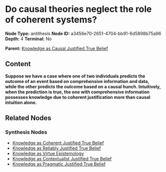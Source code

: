 # Do causal theories neglect the role of coherent systems?

**Node Type:** antithesis
**Node ID:** a3456e70-2651-4704-bb91-6d5898b75a96
**Depth:** 4
**Terminal:** No

**Parent:** [Knowledge as Causal Justified True Belief](knowledge-as-causal-justified-true-belief-synthesis-694abd37-7a88-4854-b004-eb1abaa73d9f.md)

## Content

**Suppose we have a case where one of two individuals predicts the outcome of an event based on comprehensive information and data, while the other predicts the outcome based on a causal hunch. Intuitively, when the prediction is true, the one with comprehensive information possesses knowledge due to coherent justification more than causal intuition alone.**

## Related Nodes

### Synthesis Nodes

- [Knowledge as Coherent Justified True Belief](knowledge-as-coherent-justified-true-belief-synthesis-e4b04912-3f27-4857-b3d9-94baf38b0a34.md)
- [Knowledge as Reliably Justified True Belief](knowledge-as-reliably-justified-true-belief-synthesis-3c5a431d-a99b-4148-9b17-7b9e4f3289fc.md)
- [Knowledge as Virtue Epistemology](knowledge-as-virtue-epistemology-synthesis-15ba10e4-bf67-4f9e-8ea1-30092e1a56f6.md)
- [Knowledge as Contextualist Justified True Belief](knowledge-as-contextualist-justified-true-belief-synthesis-d67eca63-ee18-4525-b7c9-b18ccde02506.md)
- [Knowledge as Pragmatic Justified True Belief](knowledge-as-pragmatic-justified-true-belief-synthesis-4acaafd1-fa7d-4a10-811c-d321f245a336.md)
